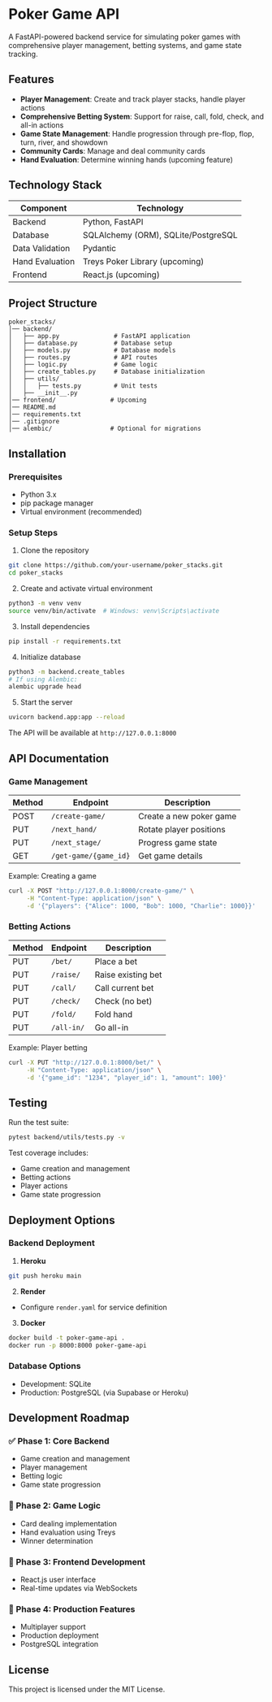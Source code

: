 # Poker Game API

A FastAPI-powered backend service for simulating poker games with comprehensive player management, betting systems, and game state tracking.

## Features

* **Player Management**: Create and track player stacks, handle player actions
* **Comprehensive Betting System**: Support for raise, call, fold, check, and all-in actions
* **Game State Management**: Handle progression through pre-flop, flop, turn, river, and showdown
* **Community Cards**: Manage and deal community cards
* **Hand Evaluation**: Determine winning hands (upcoming feature)

## Technology Stack

| Component | Technology |
|-----------|------------|
| Backend | Python, FastAPI |
| Database | SQLAlchemy (ORM), SQLite/PostgreSQL |
| Data Validation | Pydantic |
| Hand Evaluation | Treys Poker Library (upcoming) |
| Frontend | React.js (upcoming) |

## Project Structure

```
poker_stacks/
│── backend/
│   ├── app.py               # FastAPI application
│   ├── database.py          # Database setup
│   ├── models.py            # Database models
│   ├── routes.py            # API routes
│   ├── logic.py             # Game logic
│   ├── create_tables.py     # Database initialization
│   ├── utils/
│   │   ├── tests.py         # Unit tests
│   ├── __init__.py
│── frontend/               # Upcoming
│── README.md
│── requirements.txt
│── .gitignore
│── alembic/                # Optional for migrations
```

## Installation

### Prerequisites
* Python 3.x
* pip package manager
* Virtual environment (recommended)

### Setup Steps

1. Clone the repository
```bash
git clone https://github.com/your-username/poker_stacks.git
cd poker_stacks
```

2. Create and activate virtual environment
```bash
python3 -m venv venv
source venv/bin/activate  # Windows: venv\Scripts\activate
```

3. Install dependencies
```bash
pip install -r requirements.txt
```

4. Initialize database
```bash
python3 -m backend.create_tables
# If using Alembic:
alembic upgrade head
```

5. Start the server
```bash
uvicorn backend.app:app --reload
```

The API will be available at `http://127.0.0.1:8000`

## API Documentation

### Game Management

| Method | Endpoint | Description |
|--------|----------|-------------|
| POST | `/create-game/` | Create a new poker game |
| PUT | `/next_hand/` | Rotate player positions |
| PUT | `/next_stage/` | Progress game state |
| GET | `/get-game/{game_id}` | Get game details |

Example: Creating a game
```bash
curl -X POST "http://127.0.0.1:8000/create-game/" \
     -H "Content-Type: application/json" \
     -d '{"players": {"Alice": 1000, "Bob": 1000, "Charlie": 1000}}'
```

### Betting Actions

| Method | Endpoint | Description |
|--------|----------|-------------|
| PUT | `/bet/` | Place a bet |
| PUT | `/raise/` | Raise existing bet |
| PUT | `/call/` | Call current bet |
| PUT | `/check/` | Check (no bet) |
| PUT | `/fold/` | Fold hand |
| PUT | `/all-in/` | Go all-in |

Example: Player betting
```bash
curl -X PUT "http://127.0.0.1:8000/bet/" \
     -H "Content-Type: application/json" \
     -d '{"game_id": "1234", "player_id": 1, "amount": 100}'
```

## Testing

Run the test suite:
```bash
pytest backend/utils/tests.py -v
```

Test coverage includes:
* Game creation and management
* Betting actions
* Player actions
* Game state progression

## Deployment Options

### Backend Deployment

1. **Heroku**
```bash
git push heroku main
```

2. **Render**
* Configure `render.yaml` for service definition

3. **Docker**
```bash
docker build -t poker-game-api .
docker run -p 8000:8000 poker-game-api
```

### Database Options
* Development: SQLite
* Production: PostgreSQL (via Supabase or Heroku)

## Development Roadmap

### ✅ Phase 1: Core Backend
* Game creation and management
* Player management
* Betting logic
* Game state progression

### 🔄 Phase 2: Game Logic
* Card dealing implementation
* Hand evaluation using Treys
* Winner determination

### 📱 Phase 3: Frontend Development
* React.js user interface
* Real-time updates via WebSockets

### 🚀 Phase 4: Production Features
* Multiplayer support
* Production deployment
* PostgreSQL integration

## License

This project is licensed under the MIT License.

